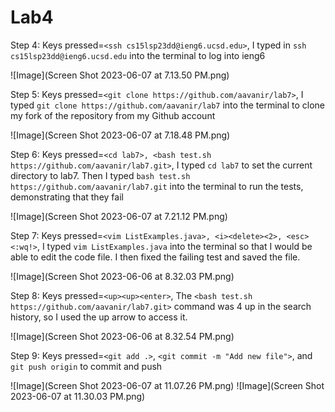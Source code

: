 # Lab4

Step 4: Keys pressed=```<ssh cs15lsp23dd@ieng6.ucsd.edu>```, I typed in ```ssh cs15lsp23dd@ieng6.ucsd.edu``` into the terminal to log into ieng6

![Image](Screen Shot 2023-06-07 at 7.13.50 PM.png)

Step 5: Keys pressed=```<git clone https://github.com/aavanir/lab7>```, I typed ```git clone https://github.com/aavanir/lab7``` into the terminal to clone my fork of the repository from my Github account

![Image](Screen Shot 2023-06-07 at 7.18.48 PM.png)

Step 6: Keys pressed=```<cd lab7>, <bash test.sh https://github.com/aavanir/lab7.git>```, I typed ```cd lab7``` to set the current directory to lab7. Then I typed ```bash test.sh https://github.com/aavanir/lab7.git``` into the terminal to run the tests, demonstrating that they fail

![Image](Screen Shot 2023-06-07 at 7.21.12 PM.png)
  
Step 7: Keys pressed=```<vim ListExamples.java>, <i><delete><2>, <esc><:wq!>```, I typed ```vim ListExamples.java``` into the terminal so that I would be able to edit the code file. I then fixed the failing test and saved the file.

![Image](Screen Shot 2023-06-06 at 8.32.03 PM.png)

Step 8: Keys pressed=```<up><up><enter>```, The ```<bash test.sh https://github.com/aavanir/lab7.git>``` command was 4 up in the search history, so I used the up arrow to access it.

![Image](Screen Shot 2023-06-06 at 8.32.54 PM.png)

Step 9: Keys pressed=```<git add .>```, ```<git commit -m "Add new file">```, and ```git push origin``` to commit and push

![Image](Screen Shot 2023-06-07 at 11.07.26 PM.png)
![Image](Screen Shot 2023-06-07 at 11.30.03 PM.png)
